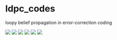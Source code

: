 # ldpc_codes
loopy belief propagation in error-correction coding 

![](data/spoon.png)
![](data/0.png)
![](data/2.png)
![](data/3.png)
![](data/4.png)
![](data/5.png)

